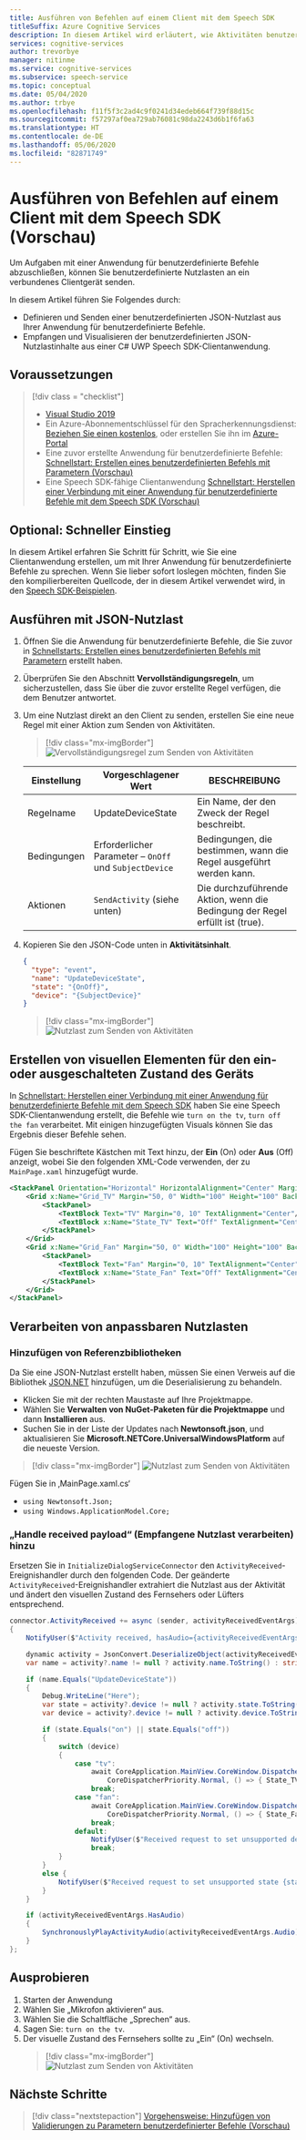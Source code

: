 ```yaml
---
title: Ausführen von Befehlen auf einem Client mit dem Speech SDK
titleSuffix: Azure Cognitive Services
description: In diesem Artikel wird erläutert, wie Aktivitäten benutzerdefinierter Befehle auf einem Client mit dem Speech SDK verarbeitet werden.
services: cognitive-services
author: trevorbye
manager: nitinme
ms.service: cognitive-services
ms.subservice: speech-service
ms.topic: conceptual
ms.date: 05/04/2020
ms.author: trbye
ms.openlocfilehash: f11f5f3c2ad4c9f0241d34edeb664f739f88d15c
ms.sourcegitcommit: f57297af0ea729ab76081c98da2243d6b1f6fa63
ms.translationtype: HT
ms.contentlocale: de-DE
ms.lasthandoff: 05/06/2020
ms.locfileid: "82871749"
---
```

# <a name="fulfill-commands-from-a-client-with-the-speech-sdk-preview"></a>Ausführen von Befehlen auf einem Client mit dem Speech SDK (Vorschau)

Um Aufgaben mit einer Anwendung für benutzerdefinierte Befehle abzuschließen, können Sie benutzerdefinierte Nutzlasten an ein verbundenes Clientgerät senden.

In diesem Artikel führen Sie Folgendes durch:

- Definieren und Senden einer benutzerdefinierten JSON-Nutzlast aus Ihrer Anwendung für benutzerdefinierte Befehle.
- Empfangen und Visualisieren der benutzerdefinierten JSON-Nutzlastinhalte aus einer C# UWP Speech SDK-Clientanwendung.

## <a name="prerequisites"></a>Voraussetzungen
> [!div class = "checklist"]
> * [Visual Studio 2019](https://visualstudio.microsoft.com/downloads/)
> * Ein Azure-Abonnementschlüssel für den Spracherkennungsdienst: [Beziehen Sie einen kostenlos](get-started.md), oder erstellen Sie ihn im [Azure-Portal](https://portal.azure.com)
> * Eine zuvor erstellte Anwendung für benutzerdefinierte Befehle: [Schnellstart: Erstellen eines benutzerdefinierten Befehls mit Parametern (Vorschau)](./quickstart-custom-speech-commands-create-parameters.md)
> * Eine Speech SDK-fähige Clientanwendung [Schnellstart: Herstellen einer Verbindung mit einer Anwendung für benutzerdefinierte Befehle mit dem Speech SDK (Vorschau)](./quickstart-custom-speech-commands-speech-sdk.md)

## <a name="optional-get-started-fast"></a>Optional: Schneller Einstieg

In diesem Artikel erfahren Sie Schritt für Schritt, wie Sie eine Clientanwendung erstellen, um mit Ihrer Anwendung für benutzerdefinierte Befehle zu sprechen. Wenn Sie lieber sofort loslegen möchten, finden Sie den kompilierbereiten Quellcode, der in diesem Artikel verwendet wird, in den [Speech SDK-Beispielen](https://aka.ms/csspeech/samples).

## <a name="fulfill-with-json-payload"></a>Ausführen mit JSON-Nutzlast

1. Öffnen Sie die Anwendung für benutzerdefinierte Befehle, die Sie zuvor in [Schnellstarts: Erstellen eines benutzerdefinierten Befehls mit Parametern](./quickstart-custom-speech-commands-create-parameters.md) erstellt haben.
1. Überprüfen Sie den Abschnitt **Vervollständigungsregeln**, um sicherzustellen, dass Sie über die zuvor erstellte Regel verfügen, die dem Benutzer antwortet.
1. Um eine Nutzlast direkt an den Client zu senden, erstellen Sie eine neue Regel mit einer Aktion zum Senden von Aktivitäten.

   > [!div class="mx-imgBorder"]
   > ![Vervollständigungsregel zum Senden von Aktivitäten](media/custom-speech-commands/fulfill-sdk-completion-rule.png)

   | Einstellung | Vorgeschlagener Wert | BESCHREIBUNG |
   | ------- | --------------- | ----------- |
   | Regelname | UpdateDeviceState | Ein Name, der den Zweck der Regel beschreibt. |
   | Bedingungen | Erforderlicher Parameter – `OnOff` und `SubjectDevice` | Bedingungen, die bestimmen, wann die Regel ausgeführt werden kann. |
   | Aktionen | `SendActivity` (siehe unten) | Die durchzuführende Aktion, wenn die Bedingung der Regel erfüllt ist (true). |

1. Kopieren Sie den JSON-Code unten in **Aktivitätsinhalt**.
   ```json
   {
     "type": "event",
     "name": "UpdateDeviceState",
     "state": "{OnOff}",
     "device": "{SubjectDevice}"
   }
   ```
   > [!div class="mx-imgBorder"]
   > ![Nutzlast zum Senden von Aktivitäten](media/custom-speech-commands/fulfill-sdk-send-activity-action.png)

## <a name="create-visuals-for-device-on-or-off-state"></a>Erstellen von visuellen Elementen für den ein- oder ausgeschalteten Zustand des Geräts

In [Schnellstart: Herstellen einer Verbindung mit einer Anwendung für benutzerdefinierte Befehle mit dem Speech SDK](./quickstart-custom-speech-commands-speech-sdk.md) haben Sie eine Speech SDK-Clientanwendung erstellt, die Befehle wie `turn on the tv`, `turn off the fan` verarbeitet. Mit einigen hinzugefügten Visuals können Sie das Ergebnis dieser Befehle sehen.

Fügen Sie beschriftete Kästchen mit Text hinzu, der **Ein** (On) oder **Aus** (Off) anzeigt, wobei Sie den folgenden XML-Code verwenden, der zu `MainPage.xaml` hinzugefügt wurde.

```xml
<StackPanel Orientation="Horizontal" HorizontalAlignment="Center" Margin="20">
    <Grid x:Name="Grid_TV" Margin="50, 0" Width="100" Height="100" Background="LightBlue">
        <StackPanel>
            <TextBlock Text="TV" Margin="0, 10" TextAlignment="Center"/>
            <TextBlock x:Name="State_TV" Text="Off" TextAlignment="Center"/>
        </StackPanel>
    </Grid>
    <Grid x:Name="Grid_Fan" Margin="50, 0" Width="100" Height="100" Background="LightBlue">
        <StackPanel>
            <TextBlock Text="Fan" Margin="0, 10" TextAlignment="Center"/>
            <TextBlock x:Name="State_Fan" Text="Off" TextAlignment="Center"/>
        </StackPanel>
    </Grid>
</StackPanel>
```

## <a name="handle-customizable-payload"></a>Verarbeiten von anpassbaren Nutzlasten
### <a name="add-reference-libraries"></a>Hinzufügen von Referenzbibliotheken

Da Sie eine JSON-Nutzlast erstellt haben, müssen Sie einen Verweis auf die Bibliothek [JSON.NET](https://www.newtonsoft.com/json) hinzufügen, um die Deserialisierung zu behandeln.
- Klicken Sie mit der rechten Maustaste auf Ihre Projektmappe.
- Wählen Sie **Verwalten von NuGet-Paketen für die Projektmappe** und dann **Installieren** aus. 
- Suchen Sie in der Liste der Updates nach **Newtonsoft.json**, und aktualisieren Sie **Microsoft.NETCore.UniversalWindowsPlatform** auf die neueste Version.

> [!div class="mx-imgBorder"]
> ![Nutzlast zum Senden von Aktivitäten](media/custom-speech-commands/fulfill-sdk-json-nuget.png)

Fügen Sie in ‚MainPage.xaml.cs‘
- `using Newtonsoft.Json;` 
- `using Windows.ApplicationModel.Core;`

### <a name="handle-received-payload"></a>„Handle received payload“ (Empfangene Nutzlast verarbeiten) hinzu

Ersetzen Sie in `InitializeDialogServiceConnector` den `ActivityReceived`-Ereignishandler durch den folgenden Code. Der geänderte `ActivityReceived`-Ereignishandler extrahiert die Nutzlast aus der Aktivität und ändert den visuellen Zustand des Fernsehers oder Lüfters entsprechend.

```C#
connector.ActivityReceived += async (sender, activityReceivedEventArgs) =>
{
    NotifyUser($"Activity received, hasAudio={activityReceivedEventArgs.HasAudio} activity={activityReceivedEventArgs.Activity}");

    dynamic activity = JsonConvert.DeserializeObject(activityReceivedEventArgs.Activity);
    var name = activity?.name != null ? activity.name.ToString() : string.Empty;

    if (name.Equals("UpdateDeviceState"))
    {
        Debug.WriteLine("Here");
        var state = activity?.device != null ? activity.state.ToString() : string.Empty;
        var device = activity?.device != null ? activity.device.ToString() : string.Empty;

        if (state.Equals("on") || state.Equals("off"))
        {
            switch (device)
            {
                case "tv":
                    await CoreApplication.MainView.CoreWindow.Dispatcher.RunAsync(
                        CoreDispatcherPriority.Normal, () => { State_TV.Text = state; });
                    break;
                case "fan":
                    await CoreApplication.MainView.CoreWindow.Dispatcher.RunAsync(
                        CoreDispatcherPriority.Normal, () => { State_Fan.Text = state; });
                    break;
                default:
                    NotifyUser($"Received request to set unsupported device {device} to {state}");
                    break;
            }
        }
        else { 
            NotifyUser($"Received request to set unsupported state {state}");
        }
    }

    if (activityReceivedEventArgs.HasAudio)
    {
        SynchronouslyPlayActivityAudio(activityReceivedEventArgs.Audio);
    }
};
```

## <a name="try-it-out"></a>Ausprobieren

1. Starten der Anwendung
1. Wählen Sie „Mikrofon aktivieren“ aus.
1. Wählen Sie die Schaltfläche „Sprechen“ aus.
1. Sagen Sie: `turn on the tv`.
1. Der visuelle Zustand des Fernsehers sollte zu „Ein“ (On) wechseln.
   > [!div class="mx-imgBorder"]
   > ![Nutzlast zum Senden von Aktivitäten](media/custom-speech-commands/fulfill-sdk-turn-on-tv.png)

## <a name="next-steps"></a>Nächste Schritte

> [!div class="nextstepaction"]
> [Vorgehensweise: Hinzufügen von Validierungen zu Parametern benutzerdefinierter Befehle (Vorschau)](./how-to-custom-speech-commands-validations.md)
